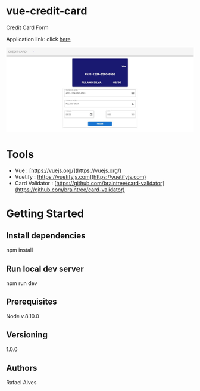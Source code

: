 # vue-credit-card
Credit Card Form

Application link: click [here](https://rbalves.github.io/vue-credit-card/)

![Page](https://github.com/rbalves/vue-credit-card/blob/master/src/assets/page.JPG)

# Tools
* Vue : [https://vuejs.org/](https://vuejs.org/)
* Vuetify : [https://vuetifyjs.com](https://vuetifyjs.com)
* Card Validator : [https://github.com/braintree/card-validator](https://github.com/braintree/card-validator)

# Getting Started
## Install dependencies
npm install

## Run local dev server
npm run dev

## Prerequisites
Node v.8.10.0

## Versioning
1.0.0

## Authors
Rafael Alves
